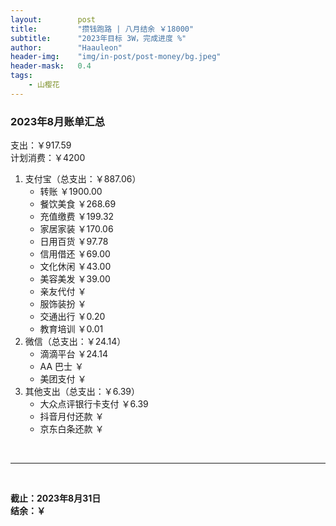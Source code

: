 ```yaml
---
layout:        post
title:         "攒钱跑路 | 八月结余 ￥18000"
subtitle:      "2023年目标 3W，完成进度 %"
author:        "Haauleon"
header-img:    "img/in-post/post-money/bg.jpeg"
header-mask:   0.4
tags:
    - 山樱花
---
```


### 2023年8月账单汇总             
支出：￥917.59                             
计划消费：￥4200        

1. 支付宝（总支出：￥887.06）   
    - 转账 ￥1900.00   
    - 餐饮美食 ￥268.69   
    - 充值缴费 ￥199.32         
    - 家居家装 ￥170.06           
    - 日用百货 ￥97.78       
    - 信用借还 ￥69.00        
    - 文化休闲 ￥43.00        
    - 美容美发 ￥39.00                
    - 亲友代付 ￥       
    - 服饰装扮 ￥           
    - 交通出行 ￥0.20    
    - 教育培训 ￥0.01        
2. 微信（总支出：￥24.14）      
    - 滴滴平台 ￥24.14            
    - AA 巴士 ￥    
    - 美团支付 ￥       
3. 其他支出（总支出：￥6.39）     
    - 大众点评银行卡支付 ￥6.39        
    - 抖音月付还款 ￥    
    - 京东白条还款 ￥   

<br>

---

<br>

**截止：2023年8月31日**      
**结余：￥**        